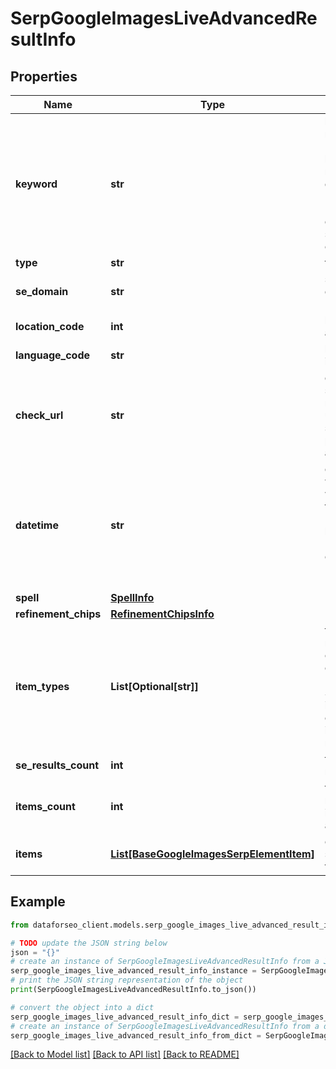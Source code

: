 # SerpGoogleImagesLiveAdvancedResultInfo


## Properties

Name | Type | Description | Notes
------------ | ------------- | ------------- | -------------
**keyword** | **str** | keyword received in a POST array the keyword is returned with decoded %## (plus character ‘+’ will be decoded to a space character) | [optional] 
**type** | **str** | type of element | [optional] 
**se_domain** | **str** | search engine domain in a POST array | [optional] 
**location_code** | **int** | location code in a POST array | [optional] 
**language_code** | **str** | language code in a POST array | [optional] 
**check_url** | **str** | direct URL to search engine results you can use it to make sure that we provided accurate results | [optional] 
**datetime** | **str** | date and time when the result was received in the UTC format: “yyyy-mm-dd hh-mm-ss +00:00” example: 2019-11-15 12:57:46 +00:00 | [optional] 
**spell** | [**SpellInfo**](SpellInfo.md) |  | [optional] 
**refinement_chips** | [**RefinementChipsInfo**](RefinementChipsInfo.md) |  | [optional] 
**item_types** | **List[Optional[str]]** | types of search results in SERP contains types of search results (items) found in SERP. possible item types: carousel, images_search, related_searches | [optional] 
**se_results_count** | **int** | total number of results in SERP | [optional] 
**items_count** | **int** | the number of results returned in the items array | [optional] 
**items** | [**List[BaseGoogleImagesSerpElementItem]**](BaseGoogleImagesSerpElementItem.md) | elements of search results found in SERP | [optional] 

## Example

```python
from dataforseo_client.models.serp_google_images_live_advanced_result_info import SerpGoogleImagesLiveAdvancedResultInfo

# TODO update the JSON string below
json = "{}"
# create an instance of SerpGoogleImagesLiveAdvancedResultInfo from a JSON string
serp_google_images_live_advanced_result_info_instance = SerpGoogleImagesLiveAdvancedResultInfo.from_json(json)
# print the JSON string representation of the object
print(SerpGoogleImagesLiveAdvancedResultInfo.to_json())

# convert the object into a dict
serp_google_images_live_advanced_result_info_dict = serp_google_images_live_advanced_result_info_instance.to_dict()
# create an instance of SerpGoogleImagesLiveAdvancedResultInfo from a dict
serp_google_images_live_advanced_result_info_from_dict = SerpGoogleImagesLiveAdvancedResultInfo.from_dict(serp_google_images_live_advanced_result_info_dict)
```
[[Back to Model list]](../README.md#documentation-for-models) [[Back to API list]](../README.md#documentation-for-api-endpoints) [[Back to README]](../README.md)


